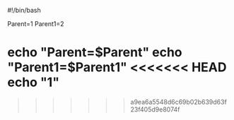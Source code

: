 #!/bin/bash

Parent=1
Parent1=2

echo "Parent=$Parent"
echo "Parent1=$Parent1"
<<<<<<< HEAD
echo "1"
=======
>>>>>>> a9ea6a5548d6c69b02b639d63f23f405d9e8074f

